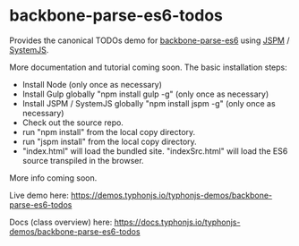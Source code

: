 # backbone-parse-es6-todos
Provides the canonical TODOs demo for [backbone-parse-es6](https://github.com/typhonjs-backbone-parse/backbone-parse-es6) using [JSPM](http://jspm.io/) / [SystemJS](https://github.com/systemjs/systemjs).

More documentation and tutorial coming soon. The basic installation steps:
- Install Node (only once as necessary)
- Install Gulp globally "npm install gulp -g" (only once as necessary)
- Install JSPM / SystemJS globally "npm install jspm -g" (only once as necessary)
- Check out the source repo.
- run "npm install" from the local copy directory.
- run "jspm install" from the local copy directory.
- "index.html" will load the bundled site. "indexSrc.html" will load the ES6 source transpiled in the browser.

More info coming soon. 

Live demo here: https://demos.typhonjs.io/typhonjs-demos/backbone-parse-es6-todos

Docs (class overview) here: https://docs.typhonjs.io/typhonjs-demos/backbone-parse-es6-todos
